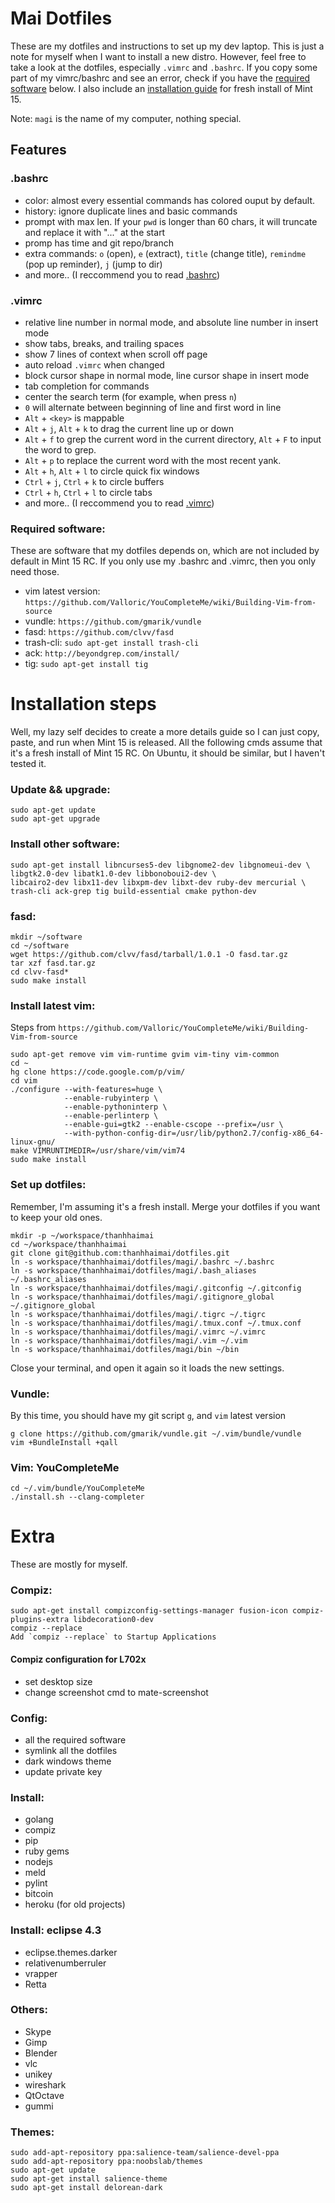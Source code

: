# Mai Dotfiles #

These are my dotfiles and instructions to set up my dev laptop.
This is just a note for myself when I want to install a new distro.
However, feel free to take a look at the dotfiles, especially `.vimrc` and `.bashrc`.
If you copy some part of my vimrc/bashrc and see an error, check if you have the [required software](#required-software) below.
I also include an [installation guide](#installation-steps "Installation steps for Mint 15 Mate Edition") for fresh install of Mint 15.

Note: `magi` is the name of my computer, nothing special.

## Features ##

### .bashrc ###
* color: almost every essential commands has colored ouput by default.
* history: ignore duplicate lines and basic commands
* prompt with max len. If your `pwd` is longer than 60 chars, it will truncate and replace it with "..." at the start
* promp has time and git repo/branch
* extra commands: `o` (open), `e` (extract), `title` (change title), `remindme` (pop up reminder), `j` (jump to dir)
* and more.. (I reccommend you to read [.bashrc](https://github.com/thanhhaimai/dotfiles/blob/master/magi/.bashrc))

### .vimrc ###
* relative line number in normal mode, and absolute line number in insert mode
* show tabs, breaks, and trailing spaces
* show 7 lines of context when scroll off page
* auto reload `.vimrc` when changed
* block cursor shape in normal mode, line cursor shape in insert mode
* tab completion for commands
* center the search term (for example, when press `n`)
* `0` will alternate between beginning of line and first word in line
* `Alt` + `<key>` is mappable
* `Alt` + `j`, `Alt` + `k` to drag the current line up or down
* `Alt` + `f` to grep the current word in the current directory, `Alt` + `F` to input the word to grep.
* `Alt` + `p` to replace the current word with the most recent yank.
* `Alt` + `h`, `Alt` + `l` to circle quick fix windows
* `Ctrl` + `j`, `Ctrl` + `k` to circle buffers
* `Ctrl` + `h`, `Ctrl` + `l` to circle tabs
* and more.. (I reccommend you to read [.vimrc](https://github.com/thanhhaimai/dotfiles/blob/master/magi/.vimrc))

### Required software: ###

These are software that my dotfiles depends on, which are not included by default in Mint 15 RC. If you only use my .bashrc and .vimrc, then you only need those.

* vim latest version: `https://github.com/Valloric/YouCompleteMe/wiki/Building-Vim-from-source`
* vundle: `https://github.com/gmarik/vundle`
* fasd: `https://github.com/clvv/fasd`
* trash-cli: `sudo apt-get install trash-cli`
* ack: `http://beyondgrep.com/install/`
* tig: `sudo apt-get install tig`

# Installation steps #

Well, my lazy self decides to create a more details guide so I can just copy, paste, and run when Mint 15 is released.
All the following cmds assume that it's a fresh install of Mint 15 RC.
On Ubuntu, it should be similar, but I haven't tested it.

### Update && upgrade: ###

    sudo apt-get update
    sudo apt-get upgrade
    
### Install other software: ###

    sudo apt-get install libncurses5-dev libgnome2-dev libgnomeui-dev \
    libgtk2.0-dev libatk1.0-dev libbonoboui2-dev \
    libcairo2-dev libx11-dev libxpm-dev libxt-dev ruby-dev mercurial \
    trash-cli ack-grep tig build-essential cmake python-dev
    
### fasd: ###
    mkdir ~/software
    cd ~/software
    wget https://github.com/clvv/fasd/tarball/1.0.1 -O fasd.tar.gz
    tar xzf fasd.tar.gz
    cd clvv-fasd*
    sudo make install
    
### Install latest vim: ###

Steps from `https://github.com/Valloric/YouCompleteMe/wiki/Building-Vim-from-source`

    sudo apt-get remove vim vim-runtime gvim vim-tiny vim-common
    cd ~
    hg clone https://code.google.com/p/vim/
    cd vim
    ./configure --with-features=huge \
                --enable-rubyinterp \
                --enable-pythoninterp \
                --enable-perlinterp \
                --enable-gui=gtk2 --enable-cscope --prefix=/usr \
                --with-python-config-dir=/usr/lib/python2.7/config-x86_64-linux-gnu/
    make VIMRUNTIMEDIR=/usr/share/vim/vim74
    sudo make install
    
### Set up dotfiles: ###

Remember, I'm assuming it's a fresh install. Merge your dotfiles if you want to keep your old ones.
    
    mkdir -p ~/workspace/thanhhaimai
    cd ~/workspace/thanhhaimai
    git clone git@github.com:thanhhaimai/dotfiles.git
    ln -s workspace/thanhhaimai/dotfiles/magi/.bashrc ~/.bashrc
    ln -s workspace/thanhhaimai/dotfiles/magi/.bash_aliases ~/.bashrc_aliases
    ln -s workspace/thanhhaimai/dotfiles/magi/.gitconfig ~/.gitconfig
    ln -s workspace/thanhhaimai/dotfiles/magi/.gitignore_global ~/.gitignore_global
    ln -s workspace/thanhhaimai/dotfiles/magi/.tigrc ~/.tigrc
    ln -s workspace/thanhhaimai/dotfiles/magi/.tmux.conf ~/.tmux.conf
    ln -s workspace/thanhhaimai/dotfiles/magi/.vimrc ~/.vimrc
    ln -s workspace/thanhhaimai/dotfiles/magi/.vim ~/.vim
    ln -s workspace/thanhhaimai/dotfiles/magi/bin ~/bin
    
Close your terminal, and open it again so it loads the new settings.
    
### Vundle: ###
    
By this time, you should have my git script `g`, and `vim` latest version

    g clone https://github.com/gmarik/vundle.git ~/.vim/bundle/vundle
    vim +BundleInstall +qall
    
### Vim: YouCompleteMe ###
    cd ~/.vim/bundle/YouCompleteMe
    ./install.sh --clang-completer
    
# Extra #

These are mostly for myself.
    
### Compiz: ###
    sudo apt-get install compizconfig-settings-manager fusion-icon compiz-plugins-extra libdecoration0-dev
    compiz --replace
    Add `compiz --replace` to Startup Applications
    
#### Compiz configuration for L702x ####
* set desktop size
* change screenshot cmd to mate-screenshot

### Config: ###

* all the required software
* symlink all the dotfiles
* dark windows theme
* update private key

### Install: ###

* golang
* compiz
* pip
* ruby gems
* nodejs
* meld
* pylint
* bitcoin
* heroku (for old projects)

### Install: eclipse 4.3 ###

* eclipse.themes.darker
* relativenumberruler
* vrapper
* Retta

### Others: ###

* Skype
* Gimp
* Blender
* vlc
* unikey
* wireshark
* QtOctave
* gummi

### Themes: ###
    sudo add-apt-repository ppa:salience-team/salience-devel-ppa
    sudo add-apt-repository ppa:noobslab/themes
    sudo apt-get update
    sudo apt-get install salience-theme
    sudo apt-get install delorean-dark
